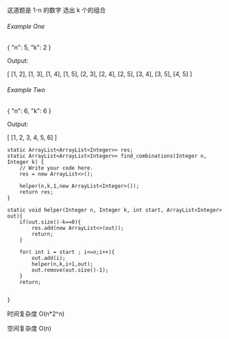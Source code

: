 这道题是 1-n 的数字 选出 k 个的组合

###### Example One

{
"n": 5,
"k": 2
}

Output:

[
[1, 2],
[1, 3],
[1, 4],
[1, 5],
[2, 3],
[2, 4],
[2, 5],
[3, 4],
[3, 5],
[4, 5]
]

###### Example Two

{
"n": 6,
"k": 6
}

Output:

[
[1, 2, 3, 4, 5, 6]
]


    static ArrayList<ArrayList<Integer>> res;
    static ArrayList<ArrayList<Integer>> find_combinations(Integer n, Integer k) {
        // Write your code here.
        res = new ArrayList<>();
        
        helper(n,k,1,new ArrayList<Integer>());
        return res;
    }
    
    static void helper(Integer n, Integer k, int start, ArrayList<Integer> out){
        if(out.size()-k==0){
            res.add(new ArrayList<>(out));
            return;
        }
        
        for( int i = start ; i<=n;i++){
            out.add(i);
            helper(n,k,i+1,out);
            out.remove(out.size()-1);
        }
        return;
        
        
    }


时间复杂度 O(n*2^n)

空间复杂度 O(n)